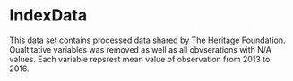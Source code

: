 # IndexData
This data set contains processed data shared by The Heritage Foundation. Qualtitative variables was removed as well as all obvserations with N/A values. Each variable repsrest mean value of observation from 2013 to 2016. 
